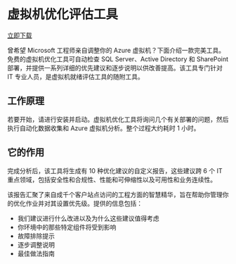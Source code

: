 <properties linkid="vm-optimization-assessment" urlDisplayName="虚拟机优化评估工具" pageTitle="虚拟机优化评估工具" metaKeywords="虚拟机优化评估工具" description="虚拟机优化评估工具" metaCanonical="" services="downloads" documentationCenter="downloads" title="虚拟机优化评估工具" authors="ACom" solutions="" manager="" editor="Haifeng Liu" />
<tags ms.service="downloads"
    ms.date=""
    wacn.date=""
    />

<div>
  <H1>虚拟机优化评估工具</H1>
  <p><A href="http://www.microsoft.com/en-us/download/details.aspx?id=43377">立即下载</A></p>
</div>
<div>
  <p>曾希望 Microsoft 工程师亲自调整你的 Azure 虚拟机？下面介绍一款完美工具。免费的虚拟机优化工具可自动检查 SQL Server、Active Directory 和 SharePoint 部署，并提供一系列详细的优先建议和逐步说明以供改善提高。该工具专门针对 IT 专业人员，是虚拟机就绪评估工具的随附工具。</p>
  <h2>工作原理</h2>
  <p>若要开始，请进行安装并启动。虚拟机优化工具将询问几个有关部署的问题，然后执行自动化数据收集和 Azure 虚拟机分析。整个过程大约耗时 1 小时。 </p>
  <h2>它的作用</h2>
  <p>完成分析后，该工具将生成有 10 种优化建议的自定义报告，这些建议跨 6 个 IT 重点领域，包括安全性和合规性、性能和可伸缩性以及可用性和业务连续性。</p>
  <p>该报告汇聚了来自成千个客户站点访问的工程方面的智慧精华，旨在帮助你管理你的优化作业并对其设置优先级。提供的信息包括：</p>
  <ul>
    <li>我们建议进行什么改进以及为什么这些建议值得考虑</li>
    <li>你环境中的那些特定组件将受到影响 </li>
    <li>故障排除提示</li>
    <li>逐步调整说明</li>
    <li>最佳做法指南</li>
  </UL>
</div>
